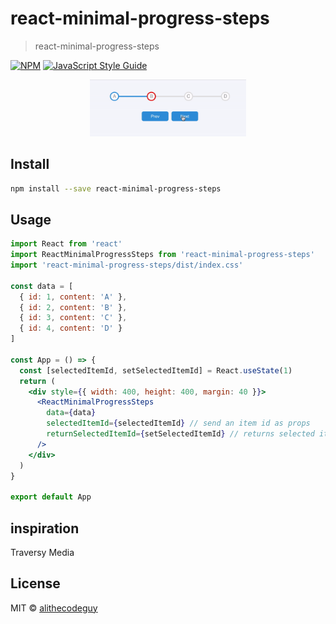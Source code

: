 # react-minimal-progress-steps

> react-minimal-progress-steps

[![NPM](https://img.shields.io/npm/v/react-minimal-progress-steps.svg)](https://www.npmjs.com/package/react-minimal-progress-steps) [![JavaScript Style Guide](https://img.shields.io/badge/code_style-standard-brightgreen.svg)](https://standardjs.com)

<div align="center">
    <img src="./demo.gif" width="250">
</div>

## Install

```bash
npm install --save react-minimal-progress-steps
```

## Usage

```jsx
import React from 'react'
import ReactMinimalProgressSteps from 'react-minimal-progress-steps'
import 'react-minimal-progress-steps/dist/index.css'

const data = [
  { id: 1, content: 'A' },
  { id: 2, content: 'B' },
  { id: 3, content: 'C' },
  { id: 4, content: 'D' }
]

const App = () => {
  const [selectedItemId, setSelectedItemId] = React.useState(1)
  return (
    <div style={{ width: 400, height: 400, margin: 40 }}>
      <ReactMinimalProgressSteps
        data={data}
        selectedItemId={selectedItemId} // send an item id as props
        returnSelectedItemId={setSelectedItemId} // returns selected item's id
      />
    </div>
  )
}

export default App
```

## inspiration

Traversy Media

## License

MIT © [alithecodeguy](https://github.com/alithecodeguy)

